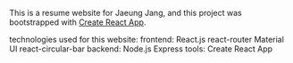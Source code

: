 This is a resume website for Jaeung Jang, and this project was bootstrapped with [Create React App](https://github.com/facebook/create-react-app).

technologies used for this website:
frontend:
    React.js
    react-router
    Material UI
    react-circular-bar
backend:
    Node.js
    Express
tools:
    Create React App

